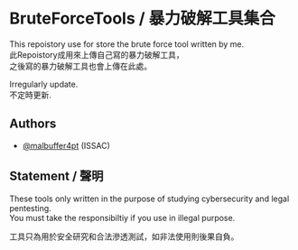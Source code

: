 # BruteForceTools / 暴力破解工具集合

This repoistory use for store the brute force tool written by me.\
此Repoistory成用來上傳自己寫的暴力破解工具，\
之後寫的暴力破解工具也會上傳在此處。

Irregularly update.\
不定時更新.

## Authors

- [@malbuffer4pt](https://github.com/malbuffer4pt) (ISSAC)


## Statement / 聲明
These tools only written in the purpose of studying cybersecurity and legal pentesting.\
You must take the responsibiltiy if you use in illegal purpose.

工具只為用於安全研究和合法滲透測試，如非法使用則後果自負。
